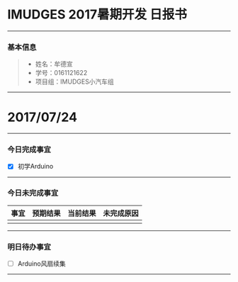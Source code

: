 # IMUDGES 2017暑期开发 日报书
-------


### 基本信息
> * 姓名：牟德宣
> * 学号：0161121622
> * 项目组：IMUDGES小汽车组

-------


# 2017/07/24

-------

### 今日完成事宜
- [x]  初学Arduino
-----
### 今日未完成事宜


| 事宜     |预期结果| 当前结果  | 未完成原因   | 
| --------   | -----:  | -----:  | :----:  |
|    |   |   |   |


------
### 明日待办事宜
- [ ] Arduino风扇续集
-------
